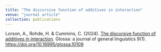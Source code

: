```yaml
---
title: "The discursive function of additives in interaction"
venue: "journal article"
collection: publications
---
```


Lorson, A., Rohde, H. & Cummins, C. (2024). [The discursive function of additives in interaction](https://doi.org/10.16995/glossa.10109). Glossa: a journal of general linguistics 9(1). https://doi.org/10.16995/glossa.10109


